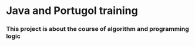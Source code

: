 # Java and Portugol training
### This project is about the course of algorithm and programming logic
